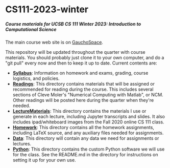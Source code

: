 # CS111-2023-winter

##### Course materials for UCSB CS 111 Winter 2023: Introduction to Computational Science

The main course web site is on [GauchoSpace](https://gauchospace.ucsb.edu/courses/course/view.php?id=46434).

This repository will be updated throughout the quarter with course materials. You should probably just clone it to your own computer, and do a "git pull" every now and then to keep it up to date. Current contents are:

- [**Syllabus**](Syllabus/): Information on homework and exams, grading, course logistics, and policies.
- [**Readings**](Readings/): This directory contains materials that will be assigned or recommended for reading during the course. This includes several sections of Cleve Moler's "Numerical Computing with Matlab", or NCM. Other readings will be posted here during the quarter when they're needed.
- [**LectureMaterials**](LectureMaterials/): This directory contains the materials I use or generate in each lecture, including Jupyter transcripts and slides. It also includes ipad/whiteboard images from the Fall 2020 online CS 111 class. 
- [**Homework**](Homework/): This directory contains all the homework assignments, including LaTeX source, and any auxiliary files needed for assignments.
- [**Data**](Data/): This directory will contain any data we need for assignments or lectures.
- [**Python**](Python/): This directory contains the custom Python software we will use for the class. See the README.md in the directory for instructions on setting it up for your own use.

